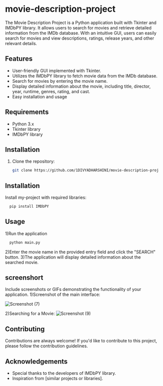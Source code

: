 # movie-description-project
The Movie Description Project is a Python application built with Tkinter and IMDbPY library. It allows users to search for movies and retrieve detailed information from the IMDb database. With an intuitive GUI, users can easily search for movies and view descriptions, ratings, release years, and other relevant details.

## Features

- User-friendly GUI implemented with Tkinter.
- Utilizes the IMDbPY library to fetch movie data from the IMDb database.
- Search for movies by entering the movie name.
- Display detailed information about the movie, including title, director, year, runtime, genres, rating, and cast.
- Easy installation and usage

## Requirements

- Python 3.x
- Tkinter library
- IMDbPY library

## Installation

1. Clone the repository:

   ```bash
   git clone https://github.com/1DIVYADHARSHINI/movie-description-project.git

## Installation

Install my-project with required libraries:

```bash
  pip install IMDbPY

```

## Usage

1)Run the application

```bash
  python main.py


```
2)Enter the movie name in the provided entry field and click the "SEARCH" button.
3)The application will display detailed information about the searched movie.


## screenshort

Include screenshots or GIFs demonstrating the functionality of your application.
1)Screenshot of the main interface:

![Screenshot (7)](https://github.com/1DIVYADHARSHINI/movie-description-project/assets/162281554/e532815c-92d8-448b-8715-951853bc71a0)

2)Searching for a Movie:
![Screenshot (9)](https://github.com/1DIVYADHARSHINI/movie-description-project/assets/162281554/98b69bd2-8206-4827-a4bc-bfd5845e5ee0)




## Contributing

Contributions are always welcome!
If you'd like to contribute to this project, please follow the contribution guidelines.

## Acknowledgements

 - Special thanks to the developers of IMDbPY library.
 - Inspiration from [similar projects or libraries].





   
   
   
